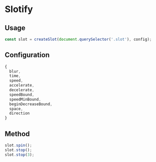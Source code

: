 # Slotify
## Usage
```javascript
const slot = createSlot(document.querySelector('.slot'), config);
```

## Configuration
```javascript
{
  blur,
  time,
  speed,
  accelerate,
  decelerate,
  speedBound,
  speedMinBound,
  beginDecreaseBound,
  space,
  direction
}
```
## Method
```javascript
slot.spin();
slot.stop();
slot.stop(3);
```
